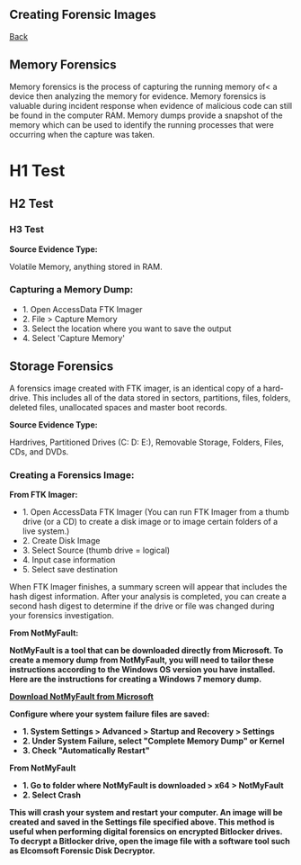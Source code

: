 <h2>Creating Forensic Images</h2>
<a href="forensics">Back</a>

<h2>Memory Forensics</h2>
<p>Memory forensics is the process of capturing the running memory of< a device then analyzing the memory for evidence. Memory forensics is valuable during incident response when evidence of malicious code can still be found in the computer RAM. Memory dumps provide a snapshot of the memory which can be used to identify the running processes that were occurring when the capture was taken.</p>
<div class="steps">
    <h1>H1 Test</h1>
    <h2>H2 Test</h2>
    <h3>H3 Test</h3>
    <b>Source Evidence Type:</b>
    <p>Volatile Memory, anything stored in RAM.</p>
    <h3>Capturing a Memory Dump:</h3>
    <ul>
        <li>1. Open AccessData FTK Imager</li>
        <li>2. File > Capture Memory</li>
        <li>3. Select the location where you want to save the output</li>
        <li>4. Select 'Capture Memory'</li>
    </ul>

</div>

<h2>Storage Forensics</h2>
<p>A forensics image created with FTK imager, is an identical copy of a hard-drive. This includes all of the data stored in sectors, partitions, files, folders, deleted files, unallocated spaces and master boot records.</p>

<b>Source Evidence Type:</b>
<p>Hardrives, Partitioned Drives (C: D: E:), Removable Storage, Folders, Files, CDs, and DVDs.</p>

<h3>Creating a Forensics Image:</h3>
<b>From FTK Imager:</b>
<ul>
    <li>1. Open AccessData FTK Imager (You can run FTK Imager from a thumb drive (or a CD) to create a disk image or to image certain folders of a live system.)</li>
    <li>2. Create Disk Image</li>
    <li>3. Select Source (thumb drive = logical)</li>
    <li>4. Input case information</li>
    <li>5. Select save destination</li>
</ul>
<p>When FTK Imager finishes, a summary screen will appear that includes the hash digest information. After your analysis is completed, you can create a second hash digest to determine if the drive or file was changed during your forensics investigation.</p>

<b>From NotMyFault:<b>
<p>NotMyFault is a tool that can be downloaded directly from Microsoft. To create a memory dump from NotMyFault, you will need to tailor these instructions according to the Windows OS version you have installed. Here are the instructions for creating a Windows 7 memory dump.</p>

<p><a href="https://docs.microsoft.com/en-us/sysinternals/downloads/notmyfault" target="_blank">Download NotMyFault from Microsoft</a></p>

<p>Configure where your system failure files are saved:</p>
<ul>
    <li>1. System Settings > Advanced > Startup and Recovery > Settings</li>
    <li>2. Under System Failure, select "Complete Memory Dump" or Kernel</li>
    <li>3. Check "Automatically Restart"</li>
</ul>

<p>From NotMyFault</p>
<ul>
    <li>1. Go to folder where NotMyFault is downloaded > x64 > NotMyFault</li>
    <li>2. Select Crash</li>
</ul>

<p>This will crash your system and restart your computer. An image will be created and saved in the Settings file specified above. This method is useful when performing digital forensics on encrypted Bitlocker drives. To decrypt a Bitlocker drive, open the image file with a software tool such as Elcomsoft Forensic Disk Decryptor.</p>